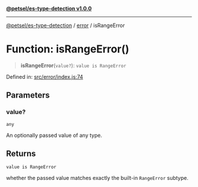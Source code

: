 [**@petsel/es-type-detection v1.0.0**](../../README.md)

***

[@petsel/es-type-detection](../../modules.md) / [error](../README.md) / isRangeError

# Function: isRangeError()

> **isRangeError**(`value?`): `value is RangeError`

Defined in: [src/error/index.js:74](https://github.com/petsel/es-type-detection/blob/ee065d8dbfab0995c95e9bb864d87647f5391dda/src/error/index.js#L74)

## Parameters

### value?

`any`

An optionally passed value of any type.

## Returns

`value is RangeError`

whether the passed value matches exactly the built-in `RangeError` subtype.
